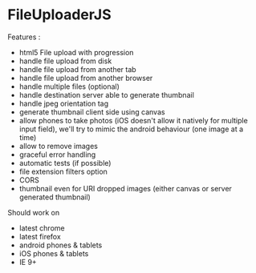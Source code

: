 FileUploaderJS
==============

Features :

* html5 File upload with progression
* handle file upload from disk
* handle file upload from another tab
* handle file upload from another browser
* handle multiple files (optional)
* handle destination server able to generate thumbnail
* handle jpeg orientation tag
* generate thumbnail client side using canvas
* allow phones to take photos (iOS doesn't allow it natively for multiple input field), we'll try to mimic the android behaviour (one image at a time)
* allow to remove images
* graceful error handling
* automatic tests (if possible)
* file extension filters option
* CORS
* thumbnail even for URI dropped images (either canvas or server generated thumbnail)

Should work on 

* latest chrome
* latest firefox
* android phones & tablets
* iOS phones & tablets
* IE 9+